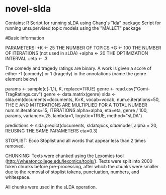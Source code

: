 # novel-slda
Contains:
R Script for running sLDA using Chang's "lda" package
Script for running unsupervised topic models using the "MALLET" package

#Basic information

PARAMETERS:
 +K <- 25            THE NUMBER OF TOPICS
 +G <- 100           THE NUMBER OF ITERATIONS (not used in sLDA)
 +alpha <- 20        THE OPTIMIZATION INTERVAL
 +eta <- .3             

The comedy and tragedy ratings are binary. A work is given a score of either -1 (comedy) or 1 (tragedy) in the annotations (name the genre element below)

 params <- sample(c(-1,1), K, replace=TRUE)
 genre <- read.csv("Comi-TragRatings.csv")
 genre <- data.matrix(genre)
 slda <- slda.em(documents=documents, 
                K=K, 
                 vocab=vocab, 
                 num.e.iterations=50,     THE E AND M ITERATIONS ARE MULTIPLIED FOR A TOTAL NUMBER
                 num.m.iterations=15,    ITERATIONS
                 alpha=alpha, 
                 eta=eta, 
                 genre / 100, 
                 params, 
                 variance=.25, 
                 lambda=1, 
                 logistic=TRUE, 
                 method="sLDA")
 
 predictions <- slda.predict(documents,
                             slda$topics, 
                             slda$model,
                             alpha = 20,          REUSING THE SAME PARAMETERS
                             eta=0.3)
 
 STOPLIST:
 Ecco Stoplist and all words that appear less than 2 times removed. 
 
 CHUNKING:
 Texts were chunked using the Lexomics tool (http://wheatoncollege.edu/lexomics/tools/). Texts were split into 2000 token chunks before pre-processing, after which the chunks were smaller due to the removal of stoplist tokens, punctuation, numbers, and whitespace. 
 
 All chunks were used in the sLDA operation.
 

